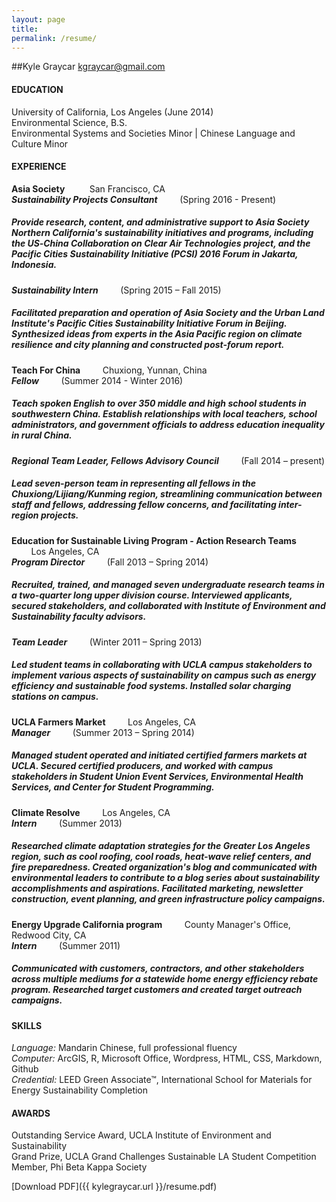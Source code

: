 ```yaml
---
layout: page
title:
permalink: /resume/
---
```


##Kyle Graycar
kgraycar@gmail.com


<h4><b>EDUCATION</b></h4>

University of California, Los Angeles (June 2014)
<br>Environmental Science, B.S.
<br>Environmental Systems and Societies Minor | Chinese Language and Culture Minor

<h4><b>EXPERIENCE</b></h4>

<p class="resume"><b>Asia Society</b> &nbsp;&nbsp;&nbsp;&nbsp;&nbsp;&nbsp;&nbsp;&nbsp; San Francisco, CA
<br>
<b><i>Sustainability Projects Consultant</i></b> &nbsp;&nbsp;&nbsp;&nbsp;&nbsp;&nbsp;&nbsp;&nbsp;(Spring 2016 - Present)</p>
<h5 id="resume-mid-content">Provide research, content, and administrative support to Asia Society Northern California's sustainability initiatives and programs, including the US‐China Collaboration on Clear Air Technologies project, and the Pacific Cities Sustainability Initiative (PCSI) 2016 Forum in Jakarta, Indonesia.</h5>
<p class="resume"><b><i>Sustainability Intern</i></b> &nbsp;&nbsp;&nbsp;&nbsp;&nbsp;&nbsp;&nbsp;&nbsp;(Spring 2015 – Fall 2015)</p>
<h5>Facilitated preparation and operation of Asia Society and the Urban Land Institute's Pacific Cities Sustainability Initiative Forum in Beijing. Synthesized ideas from experts in the Asia Pacific region on climate resilience and city planning and constructed post-forum report.</h5>

<p class="resume"><b>Teach For China</b> &nbsp;&nbsp;&nbsp;&nbsp;&nbsp;&nbsp;&nbsp;&nbsp;Chuxiong, Yunnan, China
<br><b><i>Fellow</i></b> &nbsp;&nbsp;&nbsp;&nbsp;&nbsp;&nbsp;&nbsp;&nbsp;(Summer 2014 - Winter 2016)</p>
<h5 id="resume-mid-content">Teach spoken English to over 350 middle and high school students in southwestern China. Establish relationships with local teachers, school administrators, and government officials to address education inequality in rural China.</h5>
<p class="resume"><b><i>Regional Team Leader, Fellows Advisory Council</i></b> &nbsp;&nbsp;&nbsp;&nbsp;&nbsp;&nbsp;&nbsp;&nbsp;(Fall 2014 – present)</p>
<h5>Lead seven-person team in representing all fellows in the Chuxiong/Lijiang/Kunming region, streamlining communication between staff and fellows, addressing fellow concerns, and facilitating inter-region projects.</h5>

<p class="resume"><b>Education for Sustainable Living Program - Action Research Teams</b> &nbsp;&nbsp;&nbsp;&nbsp;&nbsp;&nbsp;&nbsp;&nbsp;Los Angeles, CA
<br><b><i>Program Director</i></b> &nbsp;&nbsp;&nbsp;&nbsp;&nbsp;&nbsp;&nbsp;&nbsp;(Fall 2013 – Spring 2014)</p>
<h5 id="resume-mid-content">Recruited, trained, and managed seven undergraduate research teams in a two-quarter long upper division course. Interviewed applicants, secured stakeholders, and collaborated with Institute of Environment and Sustainability faculty advisors.</h5>
<p class="resume"><b><i>Team Leader</i></b> &nbsp;&nbsp;&nbsp;&nbsp;&nbsp;&nbsp;&nbsp;&nbsp;(Winter 2011 – Spring 2013)</p>
<h5>Led student teams in collaborating with UCLA campus stakeholders to implement various aspects of sustainability on campus such as energy efficiency and sustainable food systems. Installed solar charging stations on campus.</h5>

<p class="resume"><b>UCLA Farmers Market</b> &nbsp;&nbsp;&nbsp;&nbsp;&nbsp;&nbsp;&nbsp;&nbsp;Los Angeles, CA
<br><b><i>Manager</i></b> &nbsp;&nbsp;&nbsp;&nbsp;&nbsp;&nbsp;&nbsp;&nbsp;(Summer 2013 – Spring 2014)</p>
<h5>Managed student operated and initiated certified farmers markets at UCLA. Secured certified producers, and worked with campus stakeholders in Student Union Event Services, Environmental Health Services, and Center for Student Programming.</h5>

<p class="resume"><b>Climate Resolve</b> &nbsp;&nbsp;&nbsp;&nbsp;&nbsp;&nbsp;&nbsp;&nbsp;Los Angeles, CA
<br><b><i>Intern</i></b> &nbsp;&nbsp;&nbsp;&nbsp;&nbsp;&nbsp;&nbsp;&nbsp;(Summer 2013)</p>
<h5>Researched climate adaptation strategies for the Greater Los Angeles region, such as cool roofing, cool roads, heat-wave relief centers, and fire preparedness. Created organization's blog and communicated with environmental leaders to contribute to a blog series about sustainability accomplishments and aspirations. Facilitated marketing, newsletter construction, event planning, and green infrastructure policy campaigns.</h5>

<p class="resume"><b>Energy Upgrade California program</b> &nbsp;&nbsp;&nbsp;&nbsp;&nbsp;&nbsp;&nbsp;&nbsp;County Manager's Office, Redwood City, CA
<br><b><i>Intern</i></b> &nbsp;&nbsp;&nbsp;&nbsp;&nbsp;&nbsp;&nbsp;&nbsp;(Summer 2011)</p>
<h5>Communicated with customers, contractors, and other stakeholders across multiple mediums for a statewide home energy efficiency rebate program. Researched target customers and created target outreach campaigns.</h5>

<h4><b>SKILLS</b></h4>
<i>Language:</i> Mandarin Chinese, full professional fluency
<br><i>Computer:</i> ArcGIS, R, Microsoft Office, Wordpress, HTML, CSS, Markdown, Github
<br><i>Credential:</i> LEED Green Associate&#0153;, International School for Materials for Energy Sustainability Completion<br>
<h4><b>AWARDS</b></h4>

Outstanding Service Award, UCLA Institute of Environment and Sustainability
<br>Grand Prize, UCLA Grand Challenges Sustainable LA Student Competition
<br>Member, Phi Beta Kappa Society

[Download PDF]({{ kylegraycar.url }}/resume.pdf)
